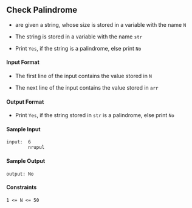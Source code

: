 ## **Check Palindrome**

-  are given a string, whose size is stored in a variable with the name `N`

- The string is stored in a variable with the name `str`

- Print `Yes`, if the string is a palindrome, else print `No`

#### **Input Format**

- The first line of the input contains the value stored in `N`

- The next line of the input contains the value stored in `arr`

#### **Output Format**

- Print `Yes`, if the string stored in `str` is a palindrome, else print `No`

#### **Sample Input**
    input:  6
            nrupul

#### **Sample Output**
    output: No

#### **Constraints**
    1 <= N <= 50